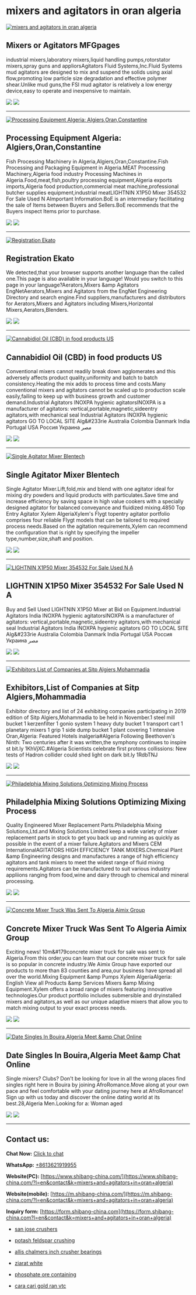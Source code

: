 # mixers and agitators in oran algeria

<a href="https://swt.shibang-china.com/?l=en&img&k=mixers+and+agitators+in+oran+algeria" target="_blank">![mixers and agitators in oran algeria](http://static.shibang-china.com/all-800x300/210.jpg)</a>

## Mixers or Agitators MFGpages
industrial mixers,laboratory mixers,liquid handling pumps,rotorstator mixers,spray guns and appliorsAgitators Fluid Systems,Inc.Fluid Systems mud agitators are designed to mix and suspend the solids using axial flow,promoting low particle size degradation and effective polymer shear.Unlike mud guns,the FSI mud agitator is relatively a low energy device,easy to operate and inexpensive to maintain.


<a href="https://whatsapp.shibangsoft.com/WhatsApp.php" target="_blank" title="WhatsApp">![](http://static.shibang-china.com/icon/whatsapp.png)</a> <a href="https://swt.shibang-china.com/?l=en&icon&k=mixers+and+agitators+in+oran+algeria" target="_blank">![](http://static.shibang-china.com/icon/chat-en.png)</a>

---

<a href="https://swt.shibang-china.com/?l=en&img&k=mixers+and+agitators+in+oran+algeria" target="_blank">![Processing Equipment Algeria: Algiers,Oran,Constantine](http://static.shibang-china.com/all-800x300/1459.jpg)</a>

## Processing Equipment Algeria: Algiers,Oran,Constantine
Fish Processing Machinery in Algeria,Algiers,Oran,Constantine.Fish Processing and Packaging Equipment in Algeria.MEAT Processing Machinery,Algeria food industry Processing Machines in Algeria.Food,meat,fish,poultry processing equipment,Algeria exports imports,Algeria food production,commercial meat machine,professional butcher supplies equipment,industrial meatLIGHTNIN X1P50 Mixer 354532 For Sale Used N AImportant Information.BoE is an intermediary facilitating the sale of Items between Buyers and Sellers.BoE recommends that the Buyers inspect Items prior to purchase.


<a href="https://whatsapp.shibangsoft.com/WhatsApp.php" target="_blank" title="WhatsApp">![](http://static.shibang-china.com/icon/whatsapp.png)</a> <a href="https://swt.shibang-china.com/?l=en&icon&k=mixers+and+agitators+in+oran+algeria" target="_blank">![](http://static.shibang-china.com/icon/chat-en.png)</a>

---

<a href="https://swt.shibang-china.com/?l=en&img&k=mixers+and+agitators+in+oran+algeria" target="_blank">![Registration Ekato](http://static.shibang-china.com/all-800x300/747.jpg)</a>

## Registration Ekato
We detected,that your browser supports another language than the called one.This page is also available in your language! Would you switch to this page in your language?Aerators,Mixers &amp Agitators EngNetAerators,Mixers and Agitators from the EngNet Engineering Directory and search engine.Find suppliers,manufacturers and distributors for Aerators,Mixers and Agitators including Mixers,Horizontal Mixers,Aerators,Blenders.


<a href="https://whatsapp.shibangsoft.com/WhatsApp.php" target="_blank" title="WhatsApp">![](http://static.shibang-china.com/icon/whatsapp.png)</a> <a href="https://swt.shibang-china.com/?l=en&icon&k=mixers+and+agitators+in+oran+algeria" target="_blank">![](http://static.shibang-china.com/icon/chat-en.png)</a>

---

<a href="https://swt.shibang-china.com/?l=en&img&k=mixers+and+agitators+in+oran+algeria" target="_blank">![Cannabidiol Oil (CBD) in food products US](http://static.shibang-china.com/all-800x300/20.jpg)</a>

## Cannabidiol Oil (CBD) in food products US
Conventional mixers cannot readily break down agglomerates and this adversely affects product quality,uniformity and batch to batch consistency.Heating the mix adds to process time and costs.Many conventional mixers and agitators cannot be scaled up to production scale easily,failing to keep up with business growth and customer demand.Industrial Agitators INOXPA hygienic agitatorsINOXPA is a manufacturer of agitators: vertical,portable,magnetic,sideentry agitators,with mechanical seal Industrial Agitators INOXPA hygienic agitators GO TO LOCAL SITE Alg&#233rie Australia Colombia Danmark India Portugal USA Россия Украина مصر


<a href="https://whatsapp.shibangsoft.com/WhatsApp.php" target="_blank" title="WhatsApp">![](http://static.shibang-china.com/icon/whatsapp.png)</a> <a href="https://swt.shibang-china.com/?l=en&icon&k=mixers+and+agitators+in+oran+algeria" target="_blank">![](http://static.shibang-china.com/icon/chat-en.png)</a>

---

<a href="https://swt.shibang-china.com/?l=en&img&k=mixers+and+agitators+in+oran+algeria" target="_blank">![Single Agitator Mixer Blentech](http://static.shibang-china.com/all-800x300/517.jpg)</a>

## Single Agitator Mixer Blentech
Single Agitator Mixer.Lift,fold,mix and blend with one agitator ideal for mixing dry powders and liquid products with particulates.Save time and increase efficiency by saving space in high value cookers with a specially designed agitator for balanced conveyance and fluidized mixing.4850 Top Entry Agitator Xylem AlgeriaXylem's Flygt topentry agitator portfolio comprises four reliable Flygt models that can be tailored to required process needs.Based on the agitation requirements,Xylem can recommend the configuration that is right by specifying the impeller type,number,size,shaft and position.


<a href="https://whatsapp.shibangsoft.com/WhatsApp.php" target="_blank" title="WhatsApp">![](http://static.shibang-china.com/icon/whatsapp.png)</a> <a href="https://swt.shibang-china.com/?l=en&icon&k=mixers+and+agitators+in+oran+algeria" target="_blank">![](http://static.shibang-china.com/icon/chat-en.png)</a>

---

<a href="https://swt.shibang-china.com/?l=en&img&k=mixers+and+agitators+in+oran+algeria" target="_blank">![LIGHTNIN X1P50 Mixer 354532 For Sale Used N A](http://static.shibang-china.com/all-800x300/953.jpg)</a>

## LIGHTNIN X1P50 Mixer 354532 For Sale Used N A
Buy and Sell Used LIGHTNIN X1P50 Mixer at Bid on Equipment.Industrial Agitators India INOXPA hygienic agitatorsINOXPA is a manufacturer of agitators: vertical,portable,magnetic,sideentry agitators,with mechanical seal Industrial Agitators India INOXPA hygienic agitators GO TO LOCAL SITE Alg&#233rie Australia Colombia Danmark India Portugal USA Россия Украина مصر


<a href="https://whatsapp.shibangsoft.com/WhatsApp.php" target="_blank" title="WhatsApp">![](http://static.shibang-china.com/icon/whatsapp.png)</a> <a href="https://swt.shibang-china.com/?l=en&icon&k=mixers+and+agitators+in+oran+algeria" target="_blank">![](http://static.shibang-china.com/icon/chat-en.png)</a>

---

<a href="https://swt.shibang-china.com/?l=en&img&k=mixers+and+agitators+in+oran+algeria" target="_blank">![Exhibitors,List of Companies at Sitp Algiers,Mohammadia](http://static.shibang-china.com/all-800x300/1413.jpg)</a>

## Exhibitors,List of Companies at Sitp Algiers,Mohammadia
Exhibitor directory and list of 24 exhibiting companies participating in 2019 edition of Sitp Algiers,Mohammadia to be held in November.1 steel mill bucket 1 kerzenfilter 1 gonio system 1 heavy duty bucket 1 transport cart 1 planetary mixers 1 grip 1 side dump bucket 1 plant covering 1 intensive Oran,Algeria: Featured Hotels inalgeria#Algeria Following Beethoven's Ninth: Two centuries after it was written,the symphony continues to inspire st bit.ly 1KhVjXC.#Algeria Scientists celebrate first protons collissions: New tests of Hadron collider could shed light on dark bit.ly 1RdbTNJ


<a href="https://whatsapp.shibangsoft.com/WhatsApp.php" target="_blank" title="WhatsApp">![](http://static.shibang-china.com/icon/whatsapp.png)</a> <a href="https://swt.shibang-china.com/?l=en&icon&k=mixers+and+agitators+in+oran+algeria" target="_blank">![](http://static.shibang-china.com/icon/chat-en.png)</a>

---

<a href="https://swt.shibang-china.com/?l=en&img&k=mixers+and+agitators+in+oran+algeria" target="_blank">![Philadelphia Mixing Solutions Optimizing Mixing Process](http://static.shibang-china.com/all-800x300/681.jpg)</a>

## Philadelphia Mixing Solutions Optimizing Mixing Process
Quality Engineered Mixer Replacement Parts.Philadelphia Mixing Solutions,Ltd.and Mixing Solutions Limited keep a wide variety of mixer replacement parts in stock to get you back up and running as quickly as possible in the event of a mixer failure.Agitators and Mixers CEM InternationalAGITATORS HIGH EFFICIENCY TANK MIXERS.Chemical Plant &amp Engineering designs and manufactures a range of high efficiency agitators and tank mixers to meet the widest range of fluid mixing requirements.Agitators can be manufactured to suit various industry appliions ranging from food,wine and dairy through to chemical and mineral processing.


<a href="https://whatsapp.shibangsoft.com/WhatsApp.php" target="_blank" title="WhatsApp">![](http://static.shibang-china.com/icon/whatsapp.png)</a> <a href="https://swt.shibang-china.com/?l=en&icon&k=mixers+and+agitators+in+oran+algeria" target="_blank">![](http://static.shibang-china.com/icon/chat-en.png)</a>

---

<a href="https://swt.shibang-china.com/?l=en&img&k=mixers+and+agitators+in+oran+algeria" target="_blank">![Concrete Mixer Truck Was Sent To Algeria Aimix Group](http://static.shibang-china.com/all-800x300/1175.jpg)</a>

## Concrete Mixer Truck Was Sent To Algeria Aimix Group
Exciting news! 10m&#179concrete mixer truck for sale was sent to Algeria.From this order,you can learn that our concrete mixer truck for sale is so popular in concrete industry.We Aimix Group have exported our products to more than 83 counties and area,our business have spread all over the world.Mixing Equipment &amp Pumps Xylem AlgeriaAlgeria: English View all Products &amp Services Mixers &amp Mixing Equipment.Xylem offers a broad range of mixers featuring innovative technologies.Our product portfolio includes submersible and dryinstalled mixers and agitators,as well as our unique adaptive mixers that allow you to match mixing output to your exact process needs.


<a href="https://whatsapp.shibangsoft.com/WhatsApp.php" target="_blank" title="WhatsApp">![](http://static.shibang-china.com/icon/whatsapp.png)</a> <a href="https://swt.shibang-china.com/?l=en&icon&k=mixers+and+agitators+in+oran+algeria" target="_blank">![](http://static.shibang-china.com/icon/chat-en.png)</a>

---

<a href="https://swt.shibang-china.com/?l=en&img&k=mixers+and+agitators+in+oran+algeria" target="_blank">![Date Singles In Bouira,Algeria Meet &amp Chat Online](http://static.shibang-china.com/all-800x300/708.jpg)</a>

## Date Singles In Bouira,Algeria Meet &amp Chat Online
Single mixers? Clubs? Don't be looking for love in all the wrong places find singles right here in Bouira by joining AfroRomance.Move along at your own pace and feel comfortable with your dating journey here at AfroRomance! Sign up with us today and discover the online dating world at its best.28,Algeria Men.Looking for a: Woman aged

<a href="https://whatsapp.shibangsoft.com/WhatsApp.php" target="_blank" title="WhatsApp">![](http://static.shibang-china.com/icon/whatsapp.png)</a> <a href="https://swt.shibang-china.com/?l=en&icon&k=mixers+and+agitators+in+oran+algeria" target="_blank">![](http://static.shibang-china.com/icon/chat-en.png)</a>

---
## Contact us:

**Chat Now:** [Click to chat](https://swt.shibang-china.com?l=en&contact&k=mixers+and+agitators+in+oran+algeria)

**WhatsApp:**  [+8613621919955](https://whatsapp.shibangsoft.com/WhatsApp.php)

**Website(PC):** [https://www.shibang-china.com/](https://www.shibang-china.com/?l=en&contact&k=mixers+and+agitators+in+oran+algeria)

**Website(mobile):** [https://m.shibang-china.com/](https://m.shibang-china.com/?l=en&contact&k=mixers+and+agitators+in+oran+algeria)

**Inquiry form:** [https://form.shibang-china.com](https://form.shibang-china.com?l=en&contact&k=mixers+and+agitators+in+oran+algeria)

* [san jose crushers](../118/san%20jose%20crushers.md)

* [potash feldspar crushing](../122/potash%20feldspar%20crushing.md)

* [allis chalmers inch crusher bearings](../112/allis%20chalmers%20inch%20crusher%20bearings.md)

* [ziarat white](../111/ziarat%20white.md)

* [phosphate ore containing](../111/phosphate%20ore%20containing.md)

* [cara cari gold ran vtc](../113/cara%20cari%20gold%20ran%20vtc.md)